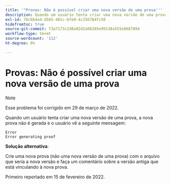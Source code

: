 ```yaml
---
title: '"Provas: Não é possível criar uma nova versão de uma prova'''
description: Quando um usuário tenta criar uma nova versão de uma prova, a nova prova não é gerada e o usuário vê uma mensagem de erro.
exl-id: 76c6b4a4-d565-481c-bfe0-4c336784fc58
hidefromtoc: true
source-git-commit: 73a7173c2d8a92d2a06285e99138a555e8687894
workflow-type: tm+mt
source-wordcount: '112'
ht-degree: 0%

---
```


# Provas: Não é possível criar uma nova versão de uma prova

>[!NOTE]
>
>Esse problema foi corrigido em 29 de março de 2022.

Quando um usuário tenta criar uma nova versão de uma prova, a nova prova não é gerada e o usuário vê a seguinte mensagem:

```
Error
Error generating proof
```

**Solução alternativa**:

Crie uma nova prova (não uma nova versão de uma prova) com o arquivo que seria a nova versão e faça um comentário sobre a versão antiga que está vinculando à nova prova.

Primeiro reportado em 15 de fevereiro de 2022.
